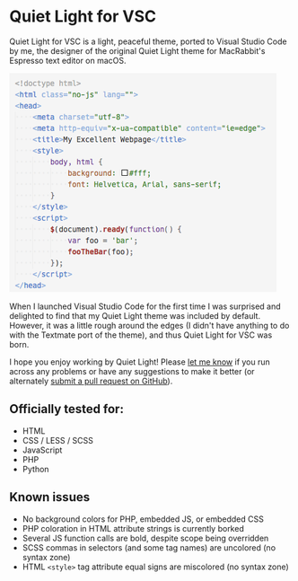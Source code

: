 # Quiet Light for VSC

Quiet Light for VSC is a light, peaceful theme, ported to Visual Studio Code by me, the designer of the original Quiet Light theme for MacRabbit's Espresso text editor on macOS.

![Quiet Light screenshot](images/screenshot.png)

When I launched Visual Studio Code for the first time I was surprised and delighted to find that my Quiet Light theme was included by default. However, it was a little rough around the edges (I didn't have anything to do with the Textmate port of the theme), and thus Quiet Light for VSC was born.

I hope you enjoy working by Quiet Light! Please [let me know](http://onecrayon.com/about/contact/) if you run across any problems or have any suggestions to make it better (or alternately [submit a pull request on GitHub](https://github.com/onecrayon/theme-quietlight-vsc)).

## Officially tested for:

* HTML
* CSS / LESS / SCSS
* JavaScript
* PHP
* Python

## Known issues

* No background colors for PHP, embedded JS, or embedded CSS
* PHP coloration in HTML attribute strings is currently borked
* Several JS function calls are bold, despite scope being overridden
* SCSS commas in selectors (and some tag names) are uncolored (no syntax zone)
* HTML `<style>` tag attribute equal signs are miscolored (no syntax zone)
